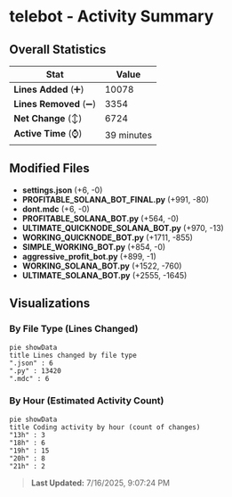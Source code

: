 # telebot - Activity Summary 

## Overall Statistics

| Stat                   | Value                                                             |
| ---------------------- | ----------------------------------------------------------------- |
| **Lines Added** (➕)   | 10078                                          |
| **Lines Removed** (➖) | 3354                                        |
| **Net Change** (↕)    | 6724                |
| **Active Time** (⌚)   | 39 minutes |


## Modified Files
- **settings.json** (+6, -0)
- **PROFITABLE_SOLANA_BOT_FINAL.py** (+991, -80)
- **dont.mdc** (+6, -0)
- **PROFITABLE_SOLANA_BOT.py** (+564, -0)
- **ULTIMATE_QUICKNODE_SOLANA_BOT.py** (+970, -13)
- **WORKING_QUICKNODE_BOT.py** (+1711, -855)
- **SIMPLE_WORKING_BOT.py** (+854, -0)
- **aggressive_profit_bot.py** (+899, -1)
- **WORKING_SOLANA_BOT.py** (+1522, -760)
- **ULTIMATE_SOLANA_BOT.py** (+2555, -1645)

## Visualizations

### By File Type (Lines Changed)

```mermaid
pie showData
title Lines changed by file type
".json" : 6
".py" : 13420
".mdc" : 6
```

### By Hour (Estimated Activity Count)

```mermaid
pie showData
title Coding activity by hour (count of changes)
"13h" : 3
"18h" : 6
"19h" : 15
"20h" : 8
"21h" : 2
```


> **Last Updated:** 7/16/2025, 9:07:24 PM
